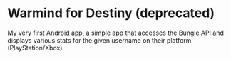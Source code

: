 # Warmind for Destiny (deprecated)

My very first Android app, a simple app that accesses the Bungie API and displays various stats for the given username on their platform (PlayStation/Xbox)
